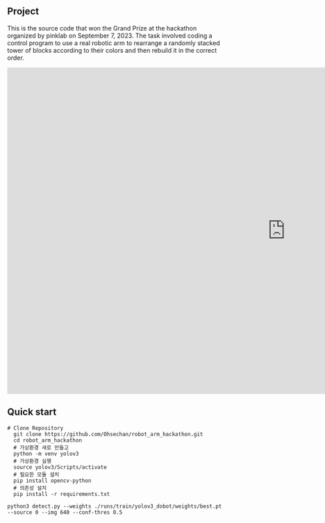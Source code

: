 ## Project
This is the source code that won the Grand Prize at the hackathon organized by pinklab on September 7, 2023.
The task involved coding a control program to use a real robotic arm to rearrange a randomly stacked tower of blocks according to their colors and then rebuild it in the correct order.

<iframe width="1280" height="752" src="https://www.youtube.com/embed/XaDWIcv2s80?list=PLx5EbqT-6Y09HxXUWvCjNI92XtDfAoq-j" title="pinklab contest demo 1" frameborder="0" allow="accelerometer; autoplay; clipboard-write; encrypted-media; gyroscope; picture-in-picture; web-share" allowfullscreen></iframe>

## Quick start

<pre><code># Clone Repository
  git clone https://github.com/Ohsechan/robot_arm_hackathon.git
  cd robot_arm_hackathon
  # 가상환경 새로 만들고
  python -m venv yolov3
  # 가상환경 실행
  source yolov3/Scripts/activate
  # 필요한 모듈 설치
  pip install opencv-python
  # 의존성 설치
  pip install -r requirements.txt</code></pre>

<pre><code>python3 detect.py --weights ./runs/train/yolov3_dobot/weights/best.pt --source 0 --img 640 --conf-thres 0.5</code></pre>
